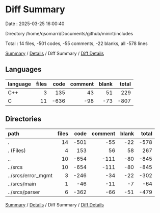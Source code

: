# Diff Summary

Date : 2025-03-25 16:00:40

Directory /home/qsomarri/Documents/github/minirt/includes

Total : 14 files,  -501 codes, -55 comments, -22 blanks, all -578 lines

[Summary](results.md) / [Details](details.md) / Diff Summary / [Diff Details](diff-details.md)

## Languages
| language | files | code | comment | blank | total |
| :--- | ---: | ---: | ---: | ---: | ---: |
| C++ | 3 | 135 | 43 | 51 | 229 |
| C | 11 | -636 | -98 | -73 | -807 |

## Directories
| path | files | code | comment | blank | total |
| :--- | ---: | ---: | ---: | ---: | ---: |
| . | 14 | -501 | -55 | -22 | -578 |
| . (Files) | 4 | 153 | 56 | 58 | 267 |
| .. | 10 | -654 | -111 | -80 | -845 |
| ../srcs | 10 | -654 | -111 | -80 | -845 |
| ../srcs/error_mgmt | 3 | -246 | -34 | -22 | -302 |
| ../srcs/main | 1 | -46 | -11 | -7 | -64 |
| ../srcs/parser | 6 | -362 | -66 | -51 | -479 |

[Summary](results.md) / [Details](details.md) / Diff Summary / [Diff Details](diff-details.md)